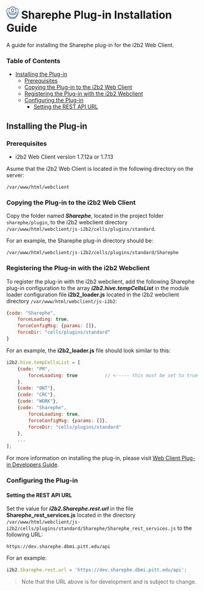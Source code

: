 # ![sharephe log](img/Sharephe_icon_32x32.png) Sharephe Plug-in Installation Guide

A guide for installing the Sharephe plug-in for the i2b2  Web Client.

### Table of Contents

- [Installing the Plug-in](#installing-the-plug-in)
  * [Prerequisites](#prerequisites)
  * [Copying the Plug-in to the i2b2 Web Client](#copying-the-plug-in-to-the-i2b2-web-client)
  * [Registering the Plug-in with the i2b2 Webclient](#registering-the-plug-in-with-the-i2b2-webclient)
  * [Configuring the Plug-in](#configuring-the-plug-in)
    + [Setting the REST API URL](#setting-the-rest-api-url)

## Installing the Plug-in

### Prerequisites

- i2b2 Web Client version 1.7.12a or 1.7.13

Asume that the i2b2 Web Client is located in the following directory on the server:

```text
/var/www/html/webclient
```

### Copying the Plug-in to the i2b2 Web Client

Copy the folder named ***Sharephe***, located in the project folder ```sharephe/plugin```, to the i2b2 webclient directory ```/var/www/html/webclient/js-i2b2/cells/plugins/standard```.

For an example, the Sharephe plug-in directory should be:

```text
/var/www/html/webclient/js-i2b2/cells/plugins/standard/Sharephe
```

### Registering the Plug-in with the i2b2 Webclient

To register the plug-in with the i2b2 webclient, add the following Sharephe plug-in configuration to the array ***i2b2.hive.tempCellsList*** in the module loader configuration file **i2b2_loader.js** located in the i2b2 webclient directory ```/var/www/html/webclient/js-i2b2```:

```js
{code: "Sharephe",
    forceLoading: true,
    forceConfigMsg: {params: []},
    forceDir: "cells/plugins/standard"
}
```

For an example, the **i2b2_loader.js** file should look similar to this:

```js
i2b2.hive.tempCellsList = [
    {code: "PM",
        forceLoading: true 			// <----- this must be set to true for the PM cell!
    },
    {code: "ONT"},
    {code: "CRC"},
    {code: "WORK"},
    {code: "Sharephe",
        forceLoading: true,
        forceConfigMsg: {params: []},
        forceDir: "cells/plugins/standard"
    },
    ...
];
```

For more information on installing the plug-in, please visit [Web Client Plug-in Developers Guide](https://community.i2b2.org/wiki/display/webclient/Web+Client+Plug-in+Developers+Guide).

### Configuring the Plug-in

#### Setting the REST API URL

Set the value for ***i2b2.Sharephe.rest.url*** in the file **Sharephe_rest_services.js** located in the directory ```/var/www/html/webclient/js-i2b2/cells/plugins/standard/Sharephe/Sharephe_rest_services.js``` to the following URL:

```text
https://dev.sharephe.dbmi.pitt.edu/api
```

For an example:

```js
i2b2.Sharephe.rest.url = 'https://dev.sharephe.dbmi.pitt.edu/api';
```

> Note that the URL above is for development and is subject to change.

